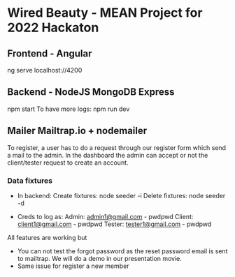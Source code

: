 # Wired Beauty - MEAN Project for 2022 Hackaton

## Frontend - Angular

ng serve
localhost://4200

## Backend - NodeJS MongoDB Express

npm start
To have more logs: npm run dev

## Mailer Mailtrap.io + nodemailer

To register, a user has to do a request through our register form which send a mail to the admin. In the dashboard the admin can accept or not the client/tester request to create an account.

### Data fixtures

- In backend:
  Create fixtures: node seeder -i
  Delete fixtures: node seeder -d

- Creds to log as:
  Admin: admin1@gmail.com - pwdpwd
  Client: client1@gmail.com - pwdpwd
  Tester: tester1@gmail.com - pwdpwd

All features are working but

- You can not test the forgot password as the reset password email is sent to mailtrap. We will do a demo in our presentation movie.
- Same issue for register a new member
